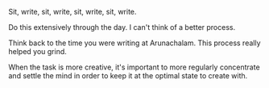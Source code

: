 Sit, write, sit, write, sit, write, sit, write.

Do this extensively through the day. I can't think of a better process.

Think back to the time you were writing at Arunachalam. This process really helped you grind.

When the task is more creative, it's important to more regularly concentrate and settle the mind in order to keep it at the optimal state to create with.